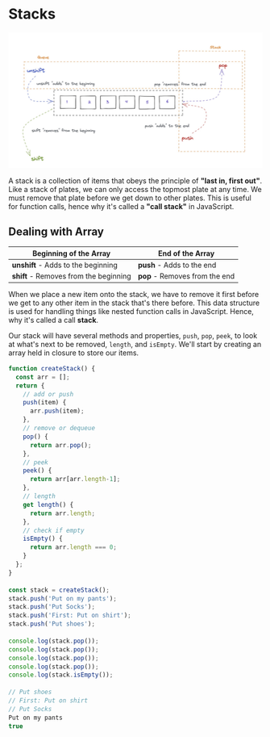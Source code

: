 # Stacks

![Stack diagram](./stack-queue.jpg)

 A stack is a collection of items that obeys the principle of **"last in, first out"**. Like a stack of plates, we can only access the topmost plate at any time. We must remove that plate before we get down to other plates. This is useful for function calls, hence why it's called a **"call stack"** in JavaScript.

## Dealing with Array

| Beginning of the Array                 | End of the Array               |
| -------------------------------------- | ------------------------------ |
| **unshift** - Adds to the beginning    | **push** - Adds to the end     |
| **shift** - Removes from the beginning | **pop** - Removes from the end |

When we place a new item onto the stack, we have to remove it first before we get to any other item in the stack that's there before. This data structure is used for handling things like nested function calls in JavaScript. Hence, why it's called a call **stack**.

Our stack will have several methods and properties, `push`, `pop`, `peek`, to look at what's next to be removed, `length`, and `isEmpty`. We'll start by creating an array held in closure to store our items.



```javascript
function createStack() {
  const arr = [];
  return {
    // add or push
    push(item) {
      arr.push(item);
    },
    // remove or dequeue
    pop() {
      return arr.pop();
    },
    // peek
    peek() {
      return arr[arr.length-1];
    },
    // length
    get length() {
      return arr.length;
    },
    // check if empty
    isEmpty() {
      return arr.length === 0;
    }
  };
}

const stack = createStack();
stack.push('Put on my pants');
stack.push('Put Socks');
stack.push('First: Put on shirt');
stack.push('Put shoes');

console.log(stack.pop());
console.log(stack.pop());
console.log(stack.pop());
console.log(stack.pop());
console.log(stack.isEmpty());

// Put shoes
// First: Put on shirt
// Put Socks
Put on my pants
true
```


